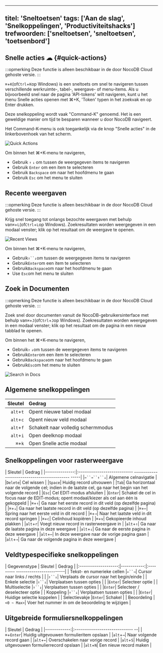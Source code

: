 ***

titel: 'Sneltoetsen'
tags: \['Aan de slag', 'Snelkoppelingen', 'Productiviteitshacks']
trefwoorden: \['sneltoetsen', 'sneltoetsen', 'toetsenbord']
-----------------------------------------------------------

## Snelle acties ☁ {#quick-actions}

:::opmerking
Deze functie is alleen beschikbaar in de door NocoDB Cloud gehoste versie.
:::

`⌘`+`K`(of`Ctrl`+`K`op Windows) is een sneltoets om snel te navigeren tussen verschillende werkruimte-, tabel-, weergave- of menu-items. Als u bijvoorbeeld snel naar de pagina 'API-tokens' wilt navigeren, kunt u het menu Snelle acties openen met ⌘+K, 'Token' typen in het zoekvak en op Enter drukken.

Deze snelkoppeling wordt vaak "Command-K" genoemd. Het is een geweldige manier om tijd te besparen wanneer u door NocoDB navigeert.

Het Command-K-menu is ook toegankelijk via de knop "Snelle acties" in de linkerbovenhoek van het scherm.

![Quick Actions](/img/v2/cmd-k.png)

Om binnen het ⌘+K-menu te navigeren,

* Gebruik `↑` `↓` om tussen de weergegeven items te navigeren
* Gebruik `Enter` om een item te selecteren
* Gebruik `Backspace` om naar het hoofdmenu te gaan
* Gebruik `Esc` om het menu te sluiten

## Recente weergaven

:::opmerking
Deze functie is alleen beschikbaar in de door NocoDB Cloud gehoste versie.
:::

Krijg snel toegang tot onlangs bezochte weergaven met behulp van`⌘`+`L`(of`Ctrl`+`L`op Windows). Zoekresultaten worden weergegeven in een modaal venster; klik op het resultaat om de weergave te openen.

![Recent Views](/img/v2/cmd-l.png)

Om binnen het ⌘+K-menu te navigeren,

* Gebruik`↑``↓`om tussen de weergegeven items te navigeren
* Gebruik`Enter`om een item te selecteren
* Gebruik`Backspace`om naar het hoofdmenu te gaan
* Use `Esc`om het menu te sluiten

## Zoek in Documenten

:::opmerking
Deze functie is alleen beschikbaar in de door NocoDB Cloud gehoste versie.
:::

Zoek snel door documenten vanuit de NocoDB-gebruikersinterface met behulp van`⌘`+`J`(of`Ctrl`+`J`op Windows). Zoekresultaten worden weergegeven in een modaal venster; klik op het resultaat om de pagina in een nieuw tabblad te openen.

Om binnen het ⌘+K-menu te navigeren,

* Gebruik`↑` `↓`om tussen de weergegeven items te navigeren
* Gebruik`Enter`om een item te selecteren
* Gebruik`Backspace`om naar het hoofdmenu te gaan
* Gebruik`Esc`om het menu te sluiten

![Search in Docs](/img/v2/cmd-j.png)

## Algemene snelkoppelingen

| Sleutel | Gedrag |
|------------:|:------------------------------|
|`alt`+`t`| Opent nieuwe tabel modaal |
|`alt`+`c`| Opent nieuw veld modaal |
|`alt`+`f`| Schakelt naar volledig schermmodus |
|`alt`+`i`| Open deelknop modaal |
|`⌘`+`k`| Open Snelle actie modaal |

## Snelkoppelingen voor rasterweergave

| Sleutel | Gedrag |
|---------------:|:---------------------------- --------------------------------------------- -----|
|`←``→``↑``↓`| Algemene celnavigatie |
|`Delete`| Cel wissen |
|`Space`| Huidig record uitvouwen |
|`Tab`| Ga horizontaal naar de volgende cel; indien in de laatste cel, ga naar het begin van het volgende record |
|`Esc`| Cel EDIT-modus afsluiten |
|`Enter`| Schakel de cel in focus naar de EDIT-modus; opent modaal/kiezer als cel aan één is gekoppeld |
|`⌘`+`↑`| Ga naar het eerste record in dit veld (op dezelfde pagina) |
|`⌘`+`↓`| Ga naar het laatste record in dit veld (op dezelfde pagina) |
|`⌘`+`←`| Spring naar het eerste veld in dit record |
|`⌘`+`→`| Naar het laatste veld in dit record springen |
|`⌘`+`c`| Celinhoud kopiëren |
|`⌘`+`v`| Gekopieerde inhoud plakken |
|`alt`+`r`| Voegt nieuw record in rasterweergave in |
|`alt`+`↑`| Ga naar de laatste pagina in deze weergave |
|`alt`+`↓`| Ga naar de eerste pagina in deze weergave |
|`alt`+`←`| In deze weergave naar de vorige pagina gaan |
|`alt`+`→`| Ga naar de volgende pagina in deze weergave |

## Veldtypespecifieke snelkoppelingen

| Gegevenstype | Sleutel | Gedrag |
|:--------------------:|------------:|:--------- -------------------------|
| Tekst- en numerieke cellen |`←``→`| Cursor naar links / rechts |
| |`↑``↓`| Verplaats de cursor naar het begin/einde |
| Enkele selectie |`↑``↓`| Verplaatsen tussen opties |
| |`Enter`| Selecteer optie |
| Multiselectie |`↑``↓`| Verplaatsen tussen opties |
| |`Enter`| Selecteer / deselecteer optie |
| Koppeling |`↑``↓`| Verplaatsen tussen opties |
| |`Enter`| Huidige selectie koppelen |
| Selectievakje |`Enter`| Schakel |
| Beoordeling |`<0 ~ Max>`| Voer het nummer in om de beoordeling te wijzigen |

## Uitgebreide formuliersnelkoppelingen

| Sleutel | Gedrag |
|-------------:|:------------------------------ --|
|`⌘`+`Enter`| Huidig uitgevouwen formulieritem opslaan |
|`alt`+`→`| Naar volgende record gaan |
|`alt`+`←`| Overschakelen naar vorige record |
|`alt`+`S`| Huidig uitgevouwen formulierrecord opslaan |
|`alt`+`N`| Een nieuw record maken |
